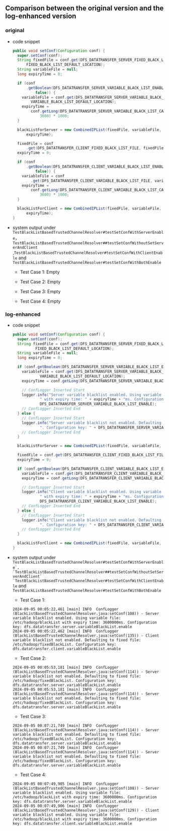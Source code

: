 ## Comparison between the original version and the log-enhanced version

### **original**

- code snippet

    ```java
    public void setConf(Configuration conf) {
      super.setConf(conf);
      String fixedFile = conf.get(DFS_DATATRANSFER_SERVER_FIXED_BLACK_LIST_FILE,
          FIXED_BLACK_LIST_DEFAULT_LOCATION);
      String variableFile = null;
      long expiryTime = 0;
    
      if (conf
          .getBoolean(DFS_DATATRANSFER_SERVER_VARIABLE_BLACK_LIST_ENABLE,
              false)) {
        variableFile = conf.get(DFS_DATATRANSFER_SERVER_VARIABLE_BLACK_LIST_FILE,
            VARIABLE_BLACK_LIST_DEFAULT_LOCATION);
        expiryTime =
            conf.getLong(DFS_DATATRANSFER_SERVER_VARIABLE_BLACK_LIST_CACHE_SECS,
                3600) * 1000;
      }
    
      blackListForServer = new CombinedIPList(fixedFile, variableFile,
          expiryTime);
    
      fixedFile = conf
          .get(DFS_DATATRANSFER_CLIENT_FIXED_BLACK_LIST_FILE, fixedFile);
      expiryTime = 0;
    
      if (conf
          .getBoolean(DFS_DATATRANSFER_CLIENT_VARIABLE_BLACK_LIST_ENABLE,
              false)) {
        variableFile = conf
            .get(DFS_DATATRANSFER_CLIENT_VARIABLE_BLACK_LIST_FILE, variableFile);
        expiryTime =
            conf.getLong(DFS_DATATRANSFER_CLIENT_VARIABLE_BLACK_LIST_CACHE_SECS,
                3600) * 1000;
      }
    
      blackListForClient = new CombinedIPList(fixedFile, variableFile,
          expiryTime);
    }
    ```
    
- system output under `TestBlackListBasedTrustedChannelResolver#testSetConfWithServerEnable`， `TestBlackListBasedTrustedChannelResolver##testSetConfWithoutSetServerAndClient` ,`TestBlackListBasedTrustedChannelResolver#testSetConfWithClientEnable` and `TestBlackListBasedTrustedChannelResolver#testSetConfWithBothEnable`
  - Test Case 1: Empty
  
  - Test Case 2: Empty
  
  - Test Case 3: Empty
  
  - Test Case 4: Empty
  
    



### log-enhanced

- code snippet

    ```java
    public void setConf(Configuration conf) {
      super.setConf(conf);
      String fixedFile = conf.get(DFS_DATATRANSFER_SERVER_FIXED_BLACK_LIST_FILE,
              FIXED_BLACK_LIST_DEFAULT_LOCATION);
      String variableFile = null;
      long expiryTime = 0;
    
      if (conf.getBoolean(DFS_DATATRANSFER_SERVER_VARIABLE_BLACK_LIST_ENABLE, false)) {
        variableFile = conf.get(DFS_DATATRANSFER_SERVER_VARIABLE_BLACK_LIST_FILE,
                VARIABLE_BLACK_LIST_DEFAULT_LOCATION);
        expiryTime = conf.getLong(DFS_DATATRANSFER_SERVER_VARIABLE_BLACK_LIST_CACHE_SECS, 3600) * 1000;
    
        // ConfLogger Inserted Start
        logger.info("Server variable blacklist enabled. Using variable file: " + variableFile +
                " with expiry time: " + expiryTime + "ms. Configuration key: " +
                DFS_DATATRANSFER_SERVER_VARIABLE_BLACK_LIST_ENABLE);
        // ConfLogger Inserted End
      } else {
        // ConfLogger Inserted Start
        logger.info("Server variable blacklist not enabled. Defaulting to fixed file: " + fixedFile +
                ". Configuration key: " + DFS_DATATRANSFER_SERVER_VARIABLE_BLACK_LIST_ENABLE);
        // ConfLogger Inserted End
      }
    
      blackListForServer = new CombinedIPList(fixedFile, variableFile, expiryTime);
    
      fixedFile = conf.get(DFS_DATATRANSFER_CLIENT_FIXED_BLACK_LIST_FILE, fixedFile);
      expiryTime = 0;
    
      if (conf.getBoolean(DFS_DATATRANSFER_CLIENT_VARIABLE_BLACK_LIST_ENABLE, false)) {
        variableFile = conf.get(DFS_DATATRANSFER_CLIENT_VARIABLE_BLACK_LIST_FILE, variableFile);
        expiryTime = conf.getLong(DFS_DATATRANSFER_CLIENT_VARIABLE_BLACK_LIST_CACHE_SECS, 3600) * 1000;
    
        // ConfLogger Inserted Start
        logger.info("Client variable blacklist enabled. Using variable file: " + variableFile +
                " with expiry time: " + expiryTime + "ms. Configuration key: " +
                DFS_DATATRANSFER_CLIENT_VARIABLE_BLACK_LIST_ENABLE);
        // ConfLogger Inserted End
      } else {
        // ConfLogger Inserted Start
        logger.info("Client variable blacklist not enabled. Defaulting to fixed file: " + fixedFile +
                ". Configuration key: " + DFS_DATATRANSFER_CLIENT_VARIABLE_BLACK_LIST_ENABLE);
        // ConfLogger Inserted End
      }
    
      blackListForClient = new CombinedIPList(fixedFile, variableFile, expiryTime);
    }
    ```
    
- system output under ``TestBlackListBasedTrustedChannelResolver#testSetConfWithServerEnable`， `TestBlackListBasedTrustedChannelResolver##testSetConfWithoutSetServerAndClient` `TestBlackListBasedTrustedChannelResolver#testSetConfWithClientEnable`` and `TestBlackListBasedTrustedChannelResolver#testSetConfWithBothEnable`

  - Test Case 1: 
  
  ```
  2024-09-05 00:05:22,461 [main] INFO  ConfLogger (BlackListBasedTrustedChannelResolver.java:setConf(108)) - Server variable blacklist enabled. Using variable file: /etc/hadoop/blackList with expiry time: 3600000ms. Configuration key: dfs.datatransfer.server.variableBlackList.enable
  2024-09-05 00:05:22,462 [main] INFO  ConfLogger (BlackListBasedTrustedChannelResolver.java:setConf(135)) - Client variable blacklist not enabled. Defaulting to fixed file: /etc/hadoop/fixedBlackList. Configuration key: dfs.datatransfer.client.variableBlackList.enable
  ```
  
  - Test Case 2: 
  
  ```
  2024-09-05 00:05:53,181 [main] INFO  ConfLogger (BlackListBasedTrustedChannelResolver.java:setConf(114)) - Server variable blacklist not enabled. Defaulting to fixed file: /etc/hadoop/fixedBlackList. Configuration key: dfs.datatransfer.server.variableBlackList.enable
  2024-09-05 00:05:53,181 [main] INFO  ConfLogger (BlackListBasedTrustedChannelResolver.java:setConf(114)) - Server variable blacklist not enabled. Defaulting to fixed file: /etc/hadoop/fixedBlackList. Configuration key: dfs.datatransfer.server.variableBlackList.enable
  ```
  
  - Test Case 3: 
  
  ```
  2024-09-05 00:07:21,749 [main] INFO  ConfLogger (BlackListBasedTrustedChannelResolver.java:setConf(114)) - Server variable blacklist not enabled. Defaulting to fixed file: /etc/hadoop/fixedBlackList. Configuration key: dfs.datatransfer.server.variableBlackList.enable
  2024-09-05 00:07:21,749 [main] INFO  ConfLogger (BlackListBasedTrustedChannelResolver.java:setConf(114)) - Server variable blacklist not enabled. Defaulting to fixed file: /etc/hadoop/fixedBlackList. Configuration key: dfs.datatransfer.server.variableBlackList.enable
  ```
  
  - Test Case 4:
  
  ```
  2024-09-05 00:07:49,905 [main] INFO  ConfLogger (BlackListBasedTrustedChannelResolver.java:setConf(108)) - Server variable blacklist enabled. Using variable file: /etc/hadoop/blackList with expiry time: 3600000ms. Configuration key: dfs.datatransfer.server.variableBlackList.enable
  2024-09-05 00:07:49,906 [main] INFO  ConfLogger (BlackListBasedTrustedChannelResolver.java:setConf(129)) - Client variable blacklist enabled. Using variable file: /etc/hadoop/blackList with expiry time: 3600000ms. Configuration key: dfs.datatransfer.client.variableBlackList.enable
  ```